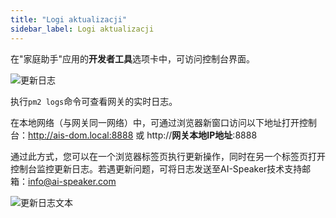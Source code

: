 ```yaml
---
title: "Logi aktualizacji"
sidebar_label: Logi aktualizacji
---
```


在"家庭助手"应用的**开发者工具**选项卡中，可访问控制台界面。

![更新日志](/img/en/frontend/update_logs.png)

执行`pm2 logs`命令可查看网关的实时日志。

在本地网络（与网关同一网络）中，可通过浏览器新窗口访问以下地址打开控制台：http://ais-dom.local:8888 或 http://**网关本地IP地址**:8888

通过此方式，您可以在一个浏览器标签页执行更新操作，同时在另一个标签页打开控制台监控更新日志。若遇更新问题，可将日志发送至AI-Speaker技术支持邮箱：info@ai-speaker.com

![更新日志文本](/img/en/frontend/update_logs_txt.png)